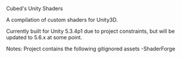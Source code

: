 Cubed's Unity Shaders

A compilation of custom shaders for Unity3D.

Currently built for Unity 5.3.4p1 due to project constraints, but will be updated to 5.6.x at some point.

Notes: Project contains the following gitignored assets
-ShaderForge